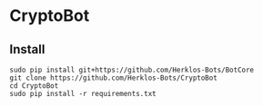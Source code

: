 # CryptoBot
## Install
`sudo pip install git+https://github.com/Herklos-Bots/BotCore`<br>
`git clone https://github.com/Herklos-Bots/CryptoBot`<br>
`cd CryptoBot`<br>
`sudo pip install -r requirements.txt`<br>
